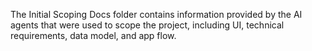 The Initial Scoping Docs folder contains information provided by the AI agents that were used to scope the project, including UI, technical requirements, data model, and app flow.